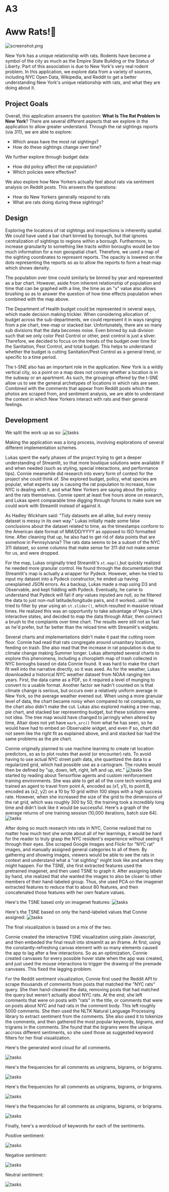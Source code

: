 # A3

# Aww Rats!🐀

![screenshot.png](screenshot.gif)

New York has a unique relationship with rats. Rodents have become a symbol of the city as much as the Empire State Building or the Status of Liberty. Part of this association is due to New York's very real rodent problem. In this application, we explore data from a variety of sources, including NYC Open Data, Wikipedia, and Reddit to get a better understanding New York's unique relationship with rats, and what they are doing about it.

## Project Goals

Overall, this application answers the question: **What Is The Rat Problem In New York**? There are several different aspects that we explore in the application to allow greater understand. Through the rat sightings reports (via 311), we are able to explore:

- Which areas have the most rat sightings?
- How do these sightings change over time?

We further explore through budget data:

- How did policy affect the rat population?
- Which policies were effective?

We also explore how New Yorkers actually feel about rats via sentiment analysis on Reddit posts. This answers the questions:

- How do New Yorkers generally respond to rats
- What are rats doing during these sightings?

## Design

Exploring the locations of rat sightings and inspections is inherently spatial. We could have used a bar chart binned by borough, but that ignores centralization of sightings to regions within a borough. Furthermore, to increase granularity to something like tracts within boroughs would be too much information for a non geospatial chart. Therefore, we used a map of the sighting coordinates to represent reports. The opacity is lowered on the dots representing the reports so as to allow the reports to form a heat-map which shows density.

The population over time could similarly be binned by year and represented as a bar chart. However, aside from inherent relationship of population and time that can be graphed with a line, the time as an "x" value also allows brushing so as to answer the question of how time effects population when combined with the map above.

The Department of Health budget could be represented in several ways, which made decision making trickier. When considering allocation of budget across the sub-departments, we could represent it in ways ranging from a pie chart, tree-map or stacked bar. Unfortunately, there are so many sub divisions that the data becomes noise. Even binned by sub division such that we only color Pest Control or other, pest control is just a sliver. Therefore, we decided to focus on the trends of the budget over time for the Sanitation, Pest Control, and total budget. This helps to understand whether the budget is cutting Sanitation/Pest Control as a general trend, or specific to a time period.

The t-SNE also has an important role in the application. New York is a wildly vertical city, so a point on a map does not convey whether a location is in the subway or an apartment. As such, the groupings offered by the t-SNE allow us to see the general archetypes of locations in which rats are seen. Combined with the comments that appear from Reddit posts which the photos are scraped from, and sentiment analysis, we are able to understand the context in which New Yorkers interact with rats and their general feelings.

## Development

We split the work up as so:
![tasks](writeup_assets/task.png)

Making the application was a long process, involving explorations of several different implementation schemes.

Lukas spent the early phases of the project trying to get a deeper understanding of Streamlit, so that more boutique solutions were available if and when needed (such as styling, special interactions, and performance tips). Connie meanwhile did research into every form of context for the project she could think of. She explored budget, policy, what species are popular, what experts say is causing the rat population to increase, how NYC is dealing with it, and what New Yorkers are saying about the policy and the rats themselves. Connie spent at least five hours alone on research, and Lukas spent comparable time digging through forums to make sure we could work with Streamlit instead of against it.

As Hadley Wickham said: "Tidy datasets are all alike, but every messy dataset is messy in its own way." Lukas initially made some false conclusions about the dataset related to time, as the timestamps conform to the American date format of MM/DD/YYYY as opposed to ISO formatted time. After cleaning that up, he also had to get rid of data points that are somehow in Pennsylvania? The rats data seems to be a subset of the NYC 311 dataset, so some columns that make sense for 311 did not make sense for us, and were dropped.

For the map, Lukas originally tried Streamlit's `st.map()`,but quickly realized he needed more granular control. He found through the documentation that Streamlit's map is actually a wrapper for Pydeck. However, when he tried to input my dataset into a Pydeck constructor, he ended up having unexplained JSON errors. As a backup, Lukas made a map using D3 and Observable, and kept fiddling with Pydeck. Eventually, he came to understand that Pydeck will fail if *any* values inputed are null, so he filtered the data to just non-null latitude/longitude pairs, and it worked...until he tried to filter by year using an `st.slider()`, which resulted in massive reload times. He realized this was an opportunity to take advantage of Vega-Lite's interactive states, and decided to map the data through Altair, then connect a brush to the complaints over time chart. The results were still not as fast as he'd prefer, but far better than the reload time with Streamlit's widgets.

Several charts and implementations didn't make it past the cutting room floor. Connie had read that rats congregate around unsanitary locations, feeding on trash. She also read that the increase in rat population is due to climate change making Summer longer. Lukas attempted several charts to explore this phenomena, including a choropleth map of trash collected in NYC boroughs based on data Connie found. It was hard to make the chart fit well into the narrative directly, so it was axed. As for the weather, Lukas downloaded a historical NYC weather dataset from NOAA ranging ten years. First, the data came as a PDF, so it required a level of munging to convert to a usable format. Another factor we hadn't counted on is that climate change is serious, but occurs over a relatively uniform average in New York, so the average weather evened out. When using a more granular level of data, the chart became noisy when compared to rat complaints, so the chart also didn't make the cut. Lukas also explored making a tree-map, pie chart, and stacked bar representing budget, but these solutions were not idea. The tree map would have changed to jarringly when altered by time, Altair does not yet have `mark_arc()` from what he has seen, so he would have had to embed an Observable widget, and even if so, chart did not seem like the right fit as explained above, and and stacked bar had the same problems as the pie chart.

Connie originally planned to use machine learning to create rat location predictors, so as to plot routes that avoid (or encounter) rats. To avoid having to use actual NYC street path data, she quantized the data to a regularized grid, which had possible use as a cartogram. The routes would then be defined by "up, down, left, right, left and up, etc."
![tasks](writeup_assets/cartogram.png)
She started by reading about Tensorflow agents and custom reinforcement training environments. She was able to get all of the core tech working and trained an agent to travel from point A, encoded as (x1, y1), to point B, encoded as (x2, y2) on a 10 by 10 grid within 100 steps with a high success rate. However, when she increased the size of the grid to the dimensions of the rat grid, which was roughly 300 by 50, the training took a incredibly long time and didn't look like it would be successful. Here's a graph of the average returns of one training session (10,000 iterations, batch size 64).
![tasks](writeup_assets/returns_over_time.png)

After doing so much research into rats in NYC, Connie realized that no matter how much text she wrote about all of her learnings, it would be hard for the reader to truly grasp the NYC resident's experience without seeing it through their eyes. She scraped Google Images and Flickr for "NYC rat" images, and manually assigned general categories to all of them. By gathering and showing images, viewers would be able to see the rats in context and understand what a "rat sighting" might look like and where they might happen. For the TSNE, she first extracted features used the pretrained imagenet, and then used TSNE to graph it. After assigning labels by hand, she realized that she wanted the images to also be closer to other members of their hand-labeled group. Thus, she used PCA on the imagenet extracted features to reduce that to about 80 features, and then concatenated those features with her own feature values. 

Here's the TSNE based only on imagenet features:
![tasks](writeup_assets/full_features.png)

Here's the TSNE based on only the hand-labeled values that Connie assigned:
![tasks](writeup_assets/cluster.png)

The final visualization is based on a mix of the two.

Connie created the interactive TSNE visualization using plain Javascript, and then embeded the final result into streamlit as an iframe. At first, using the constantly-refreshing canvas element with so many elements caused the app to lag after a few interactions. So as an optimization, Connie created canvases for every possible hover state when the app was created, and just used the mouse interactions to trigger the drawing of the premade canvases. This fixed the lagging problem.

For the Reddit sentiment visualization, Connie first used the Reddit API to scrape thousands of comments from posts that matched the "NYC rats" query. She then hand-cleaned the data, removing posts that had matched the query but weren't actually about NYC rats. At the end, she left comments that were on posts with "rats" in the title, or comments that were on posts about NYC and had rats in the comment body. This left roughly 5000 comments. She then used the NLTK Natural Language Processing library to extract sentiment from the comments. She also used it to tokenize the comments, and then gathered the most popular keywords, bigrams, and trigrams in the comments. She found that the bigrams were the unique accross different sentiments, so she used those as suggested keyword filters for her final visualization. 

Here's the generated word cloud for all comments.

![tasks](writeup_assets/rat_keywords.png)

Here's the frequencies for all comments as unigrams, bigrams, or brigrams.

![tasks](writeup_assets/keyword_frequency.png)

Here's the frequencies for all comments as unigrams, bigrams, or brigrams.

![tasks](writeup_assets/keyword_bigram.png)

Here's the frequencies for all comments as unigrams, bigrams, or brigrams.

![tasks](writeup_assets/keyword_trigram.png)

Finally, here's a wordcloud of keywords for each of the sentiments.

Positive sentiment:

![tasks](writeup_assets/positive_wordcloud.png)

Negative sentiment:

![tasks](writeup_assets/negative_wordcloud.png)

Neutral sentiment:

![tasks](writeup_assets/neutral_wordcloud.png)


